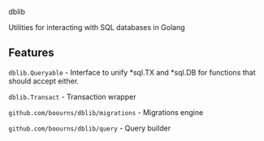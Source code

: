dblib

Utilities for interacting with SQL databases in Golang

## Features

`dblib.Queryable` - Interface to unify \*sql.TX and \*sql.DB for functions that should accept either.

`dblib.Transact` - Transaction wrapper

`github.com/boourns/dblib/migrations` - Migrations engine

`github.com/boourns/dblib/query` - Query builder
